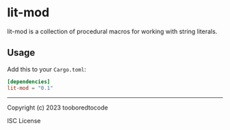 # lit-mod

lit-mod is a collection of procedural macros for working with string literals.

## Usage

Add this to your `Cargo.toml`:

```toml
[dependencies]
lit-mod = "0.1"
```

---

Copyright (c) 2023 tooboredtocode

ISC License